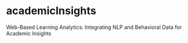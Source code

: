 # academicInsights
Web-Based Learning Analytics: Integrating NLP and Behavioral Data for Academic Insights
